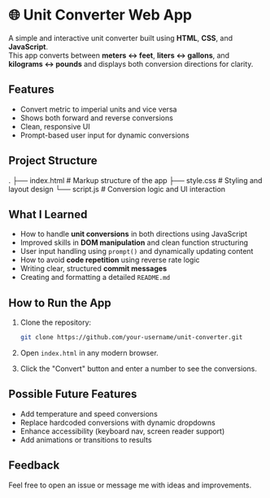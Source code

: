 # 🌐 Unit Converter Web App

A simple and interactive unit converter built using **HTML**, **CSS**, and **JavaScript**.  
This app converts between **meters ↔ feet**, **liters ↔ gallons**, and **kilograms ↔ pounds** and displays both conversion directions for clarity.

##  Features

- Convert metric to imperial units and vice versa  
- Shows both forward and reverse conversions  
- Clean, responsive UI  
- Prompt-based user input for dynamic conversions  


##  Project Structure
.
├── index.html       # Markup structure of the app
├── style.css        # Styling and layout design
└── script.js        # Conversion logic and UI interaction


## What I Learned

- How to handle **unit conversions** in both directions using JavaScript
- Improved skills in **DOM manipulation** and clean function structuring
- User input handling using `prompt()` and dynamically updating content
- How to avoid **code repetition** using reverse rate logic
- Writing clear, structured **commit messages**
- Creating and formatting a detailed `README.md`


## How to Run the App

1. Clone the repository:
   ```bash
   git clone https://github.com/your-username/unit-converter.git
    ````

2. Open `index.html` in any modern browser.
3. Click the "Convert" button and enter a number to see the conversions.


##  Possible Future Features
* Add temperature and speed conversions
* Replace hardcoded conversions with dynamic dropdowns
* Enhance accessibility (keyboard nav, screen reader support)
* Add animations or transitions to results

##  Feedback
Feel free to open an issue or message me with ideas and improvements.